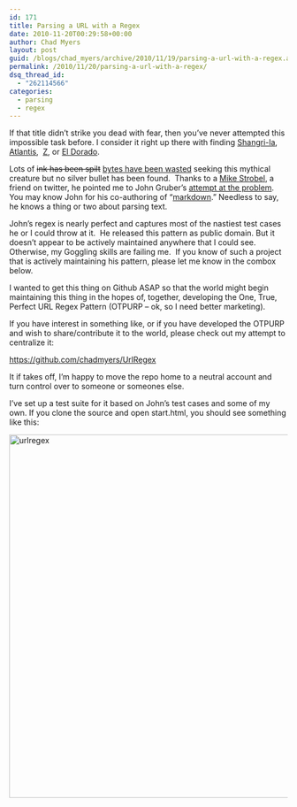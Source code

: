 ```yaml
---
id: 171
title: Parsing a URL with a Regex
date: 2010-11-20T00:29:58+00:00
author: Chad Myers
layout: post
guid: /blogs/chad_myers/archive/2010/11/19/parsing-a-url-with-a-regex.aspx
permalink: /2010/11/20/parsing-a-url-with-a-regex/
dsq_thread_id:
  - "262114566"
categories:
  - parsing
  - regex
---
```

If that title didn’t strike you dead with fear, then you’ve never attempted this impossible task before. I consider it right up there with finding [Shangri-la](http://en.wikipedia.org/wiki/Shangri-La),&#160; [Atlantis](http://en.wikipedia.org/wiki/Atlantis),&#160; [Z](http://en.wikipedia.org/wiki/Lost_City_of_Z), or [El Dorado](http://en.wikipedia.org/wiki/El_Dorado).

Lots of <strike>ink has been spilt</strike> [bytes have been wasted](http://codinghorror.com/blog/2008/10/the-problem-with-urls.html) seeking this mythical creature but no silver bullet has been found.&#160; Thanks to a [Mike Strobel](http://codedreams.blogspot.com/), a friend on twitter, he pointed me to John Gruber’s [attempt at the problem](http://daringfireball.net/2010/07/improved_regex_for_matching_urls).&#160; You may know John for his co-authoring of “[markdown](http://en.wikipedia.org/wiki/Markdown).” Needless to say, he knows a thing or two about parsing text.

John’s regex is nearly perfect and captures most of the nastiest test cases he or I could throw at it.&#160; He released this pattern as public domain. But it doesn’t appear to be actively maintained anywhere that I could see.&#160; Otherwise, my Goggling skills are failing me.&#160; If you know of such a project that is actively maintaining his pattern, please let me know in the combox below.

I wanted to get this thing on Github ASAP so that the world might begin maintaining this thing in the hopes of, together, developing the One, True, Perfect URL Regex Pattern (OTPURP – ok, so I need better marketing).

If you have interest in something like, or if you have developed the OTPURP and wish to share/contribute it to the world, please check out my attempt to centralize it:

<https://github.com/chadmyers/UrlRegex>

It if takes off, I’m happy to move the repo home to a neutral account and turn control over to someone or someones else.

I’ve set up a test suite for it based on John’s test cases and some of my own. If you clone the source and open start.html, you should see something like this:

[<img style="border-bottom: 0px;border-left: 0px;padding-left: 0px;padding-right: 0px;border-top: 0px;border-right: 0px;padding-top: 0px" border="0" alt="urlregex" src="http://lostechies.com/chadmyers/files/2011/03/urlregex_thumb_600BADC1.png" width="675" height="657" />](http://lostechies.com/chadmyers/files/2011/03/urlregex_1A6723A3.png)
